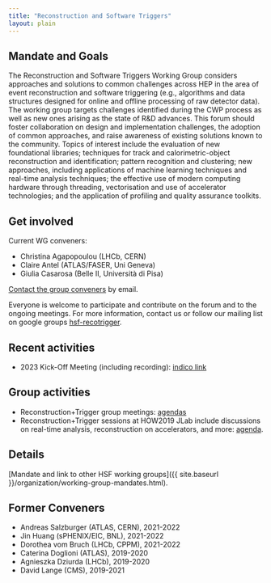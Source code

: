 ```yaml
---
title: "Reconstruction and Software Triggers"
layout: plain
---
```


## Mandate and Goals

The Reconstruction and Software Triggers Working Group considers approaches and
solutions to common challenges across HEP in the area of event reconstruction
and software triggering (e.g., algorithms and data structures designed for
online and offline processing of raw detector data). The working group targets
challenges identified during the CWP process as well as new ones arising as the
state of R&D advances. This forum should foster collaboration on design and
implementation challenges, the adoption of common approaches, and raise
awareness of existing solutions known to the community. Topics of interest
include the evaluation of new foundational libraries; techniques for track and
calorimetric-object reconstruction and identification; pattern recognition and
clustering; new approaches, including applications of machine learning
techniques and real-time analysis techniques; the effective use of modern
computing hardware through threading, vectorisation and use of accelerator
technologies; and the application of profiling and quality assurance toolkits.

## Get involved

Current WG conveners:

- Christina Agapopoulou (LHCb, CERN)
- Claire Antel (ATLAS/FASER, Uni Geneva)
- Giulia Casarosa (Belle II, Università di Pisa)

[Contact the group conveners](mailto:christina.agapopoulou@cern.ch,claire.antel@cern.ch,giulia.casarosa@pi.infn.it)
by email. <!-- markdown-link-check-disable-line -->

Everyone is welcome to participate and contribute on the forum and to the
ongoing meetings. For more information, contact us or follow our mailing list on
google groups
[hsf-recotrigger](https://groups.google.com/forum/#!forum/hsf-recotrigger).

## Recent activities

- 2023 Kick-Off Meeting (including recording):
  [indico link](https://indico.cern.ch/event/1273894/)

## Group activities

- Reconstruction+Trigger group meetings:
  [agendas](https://indico.cern.ch/category/10917/)
- Reconstruction+Trigger sessions at HOW2019 JLab include discussions on
  real-time analysis, reconstruction on accelerators, and more:
  [agenda](https://indico.cern.ch/event/759388/timetable/#20190320.detailed).

## Details

[Mandate and link to other HSF working
groups]({{ site.baseurl }}/organization/working-group-mandates.html).

## Former Conveners

- Andreas Salzburger (ATLAS, CERN), 2021-2022
- Jin Huang (sPHENIX/EIC, BNL), 2021-2022
- Dorothea vom Bruch (LHCb, CPPM), 2021-2022
- Caterina Doglioni (ATLAS), 2019-2020
- Agnieszka Dziurda (LHCb), 2019-2020
- David Lange (CMS), 2019-2021
